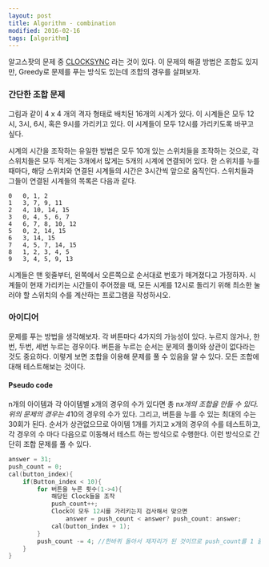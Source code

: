 ```yaml
---
layout: post
title: Algorithm - combination
modified: 2016-02-16
tags: [algorithm]
---
```


알고스팟의 문제 중 [CLOCKSYNC](https://algospot.com/judge/problem/read/CLOCKSYNC) 라는 것이 있다. 이 문제의 해결 방법은 조합도 있지만, Greedy로 문제를 푸는 방식도 있는데 조합의 경우를 살펴보자. 

### 간단한 조합 문제

그림과 같이 4 x 4 개의 격자 형태로 배치된 16개의 시계가 있다. 이 시계들은 모두 12시, 3시, 6시, 혹은 9시를 가리키고 있다. 이 시계들이 모두 12시를 가리키도록 바꾸고 싶다.

시계의 시간을 조작하는 유일한 방법은 모두 10개 있는 스위치들을 조작하는 것으로, 각 스위치들은 모두 적게는 3개에서 많게는 5개의 시계에 연결되어 있다. 한 스위치를 누를 때마다, 해당 스위치와 연결된 시계들의 시간은 3시간씩 앞으로 움직인다. 스위치들과 그들이 연결된 시계들의 목록은 다음과 같다.

```
0   0, 1, 2
1   3, 7, 9, 11
2   4, 10, 14, 15
3   0, 4, 5, 6, 7
4   6, 7, 8, 10, 12
5   0, 2, 14, 15
6   3, 14, 15
7   4, 5, 7, 14, 15
8   1, 2, 3, 4, 5
9   3, 4, 5, 9, 13
```

시계들은 맨 윗줄부터, 왼쪽에서 오른쪽으로 순서대로 번호가 매겨졌다고 가정하자. 시계들이 현재 가리키는 시간들이 주어졌을 때, 모든 시계를 12시로 돌리기 위해 최소한 눌러야 할 스위치의 수를 계산하는 프로그램을 작성하시오.

### 아이디어
문제를 푸는 방법을 생각해보자. 각 버튼마다 4가지의 가능성이 있다. 누르지 않거나, 한번, 두번, 세번 누르는 경우이다. 버튼을 누르는 순서는 문제의 풀이와 상관이 없다라는 것도 중요하다. 이렇게 보면 조합을 이용해 문제를 풀 수 있음을 알 수 있다. 모든 조합에 대해 테스트해보는 것이다. 

#### Pseudo code

n개의 아이템과 각 아이템별 x개의 경우의 수가 있다면 총 n*x개의 조합을 만들 수 있다. 위의 문제의 경우는 4*10의 경우의 수가 있다. 그리고, 버튼을 누를 수 있는 최대의 수는 30회가 된다. 순서가 상관없으므로 아이템 1개를 가지고 x개의 경우의 수를 테스트하고, 각 경우의 수 마다 다음으로 이동해서 테스트 하는 방식으로 수행한다. 
이런 방식으로 간단히 조합 문제를 풀 수 있다. 

```c
answer = 31;
push_count = 0;
cal(button_index){
    if(Button_index < 10){
        for 버튼을 누른 횟수(1->4){
            해당된 Clock들을 조작
            push_count++;
            Clock이 모두 12시를 가리키는지 검사해서 맞으면 
                answer = push_count < answer? push_count: answer;
            cal(button_index + 1);
        }
        push_count -= 4; //한바퀴 돌아서 제자리가 된 것이므로 push_count를 1 줄인다.  
    }
}
```




